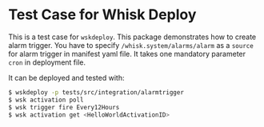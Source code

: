 # Test Case for Whisk Deploy

This is a test case for `wskdeploy`. This package demonstrates how to create alarm trigger. You have to specify `/whisk.system/alarms/alarm` as a `source` for alarm trigger in manifest yaml file. It takes one mandatory parameter `cron` in deployment file.

It can be deployed and tested with:

```bash
$ wskdeploy -p tests/src/integration/alarmtrigger
$ wsk activation poll
$ wsk trigger fire Every12Hours
$ wsk activation get <HelloWorldActivationID>
```
